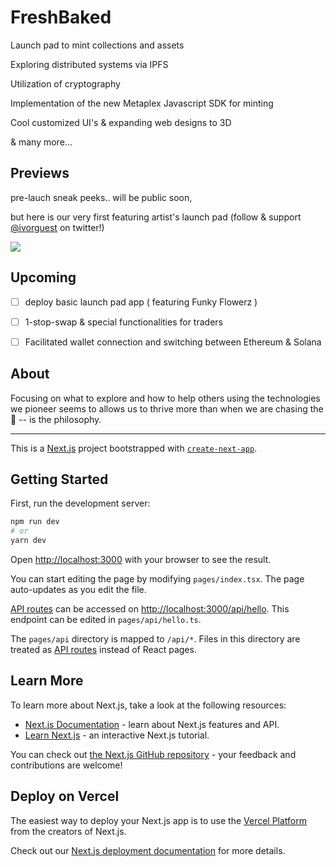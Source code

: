 # FreshBaked

Launch pad to mint collections and assets

Exploring distributed systems via IPFS

Utilization of cryptography  

Implementation of the new Metaplex Javascript SDK for minting

Cool customized UI's & expanding web designs to 3D

& many more...


## Previews

pre-lauch sneak peeks.. will be public soon,

but here is our very first featuring artist's launch pad (follow & support [@ivorguest](https://twitter.com/ivorguest) on twitter!)

<a href="https://ipfs.infura.io/ipfs/bafkreidacehf2j4dalrxu7zgjlpvuebbbq2cppahtnx2fnqlrn7psw76qu" align="center">
  <img src="https://ipfs.infura.io/ipfs/bafkreidacehf2j4dalrxu7zgjlpvuebbbq2cppahtnx2fnqlrn7psw76qu" />  
</a>


## Upcoming

- [ ] deploy basic launch pad app ( featuring Funky Flowerz )
- [ ] 1-stop-swap & special functionalities for traders
- [ ] Facilitated wallet connection and switching between Ethereum & Solana 


## About

 
Focusing on what to explore and how to help others using the technologies we pioneer seems to allows us to thrive more than when we are chasing the 💸 -- is the philosophy.

<hr />

This is a [Next.js](https://nextjs.org/) project bootstrapped with [`create-next-app`](https://github.com/vercel/next.js/tree/canary/packages/create-next-app).

## Getting Started

First, run the development server:

```bash
npm run dev
# or
yarn dev
```

Open [http://localhost:3000](http://localhost:3000) with your browser to see the result.

You can start editing the page by modifying `pages/index.tsx`. The page auto-updates as you edit the file.

[API routes](https://nextjs.org/docs/api-routes/introduction) can be accessed on [http://localhost:3000/api/hello](http://localhost:3000/api/hello). This endpoint can be edited in `pages/api/hello.ts`.

The `pages/api` directory is mapped to `/api/*`. Files in this directory are treated as [API routes](https://nextjs.org/docs/api-routes/introduction) instead of React pages.

## Learn More

To learn more about Next.js, take a look at the following resources:

- [Next.js Documentation](https://nextjs.org/docs) - learn about Next.js features and API.
- [Learn Next.js](https://nextjs.org/learn) - an interactive Next.js tutorial.

You can check out [the Next.js GitHub repository](https://github.com/vercel/next.js/) - your feedback and contributions are welcome!

## Deploy on Vercel

The easiest way to deploy your Next.js app is to use the [Vercel Platform](https://vercel.com/new?utm_medium=default-template&filter=next.js&utm_source=create-next-app&utm_campaign=create-next-app-readme) from the creators of Next.js.

Check out our [Next.js deployment documentation](https://nextjs.org/docs/deployment) for more details.
